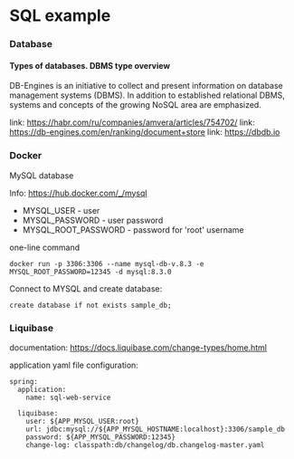 # SQL example

### Database

#### Types of databases. DBMS type overview

DB-Engines is an initiative to collect and present information on database management systems (DBMS). 
In addition to established relational DBMS, systems and concepts of the growing NoSQL area are emphasized.

link: https://habr.com/ru/companies/amvera/articles/754702/
link: https://db-engines.com/en/ranking/document+store
link: https://dbdb.io

### Docker

MySQL database

Info: https://hub.docker.com/_/mysql

* MYSQL_USER - user
* MYSQL_PASSWORD - user password
* MYSQL_ROOT_PASSWORD - password for 'root' username

one-line command

```
docker run -p 3306:3306 --name mysql-db-v.8.3 -e MYSQL_ROOT_PASSWORD=12345 -d mysql:8.3.0
```

Connect to MYSQL and create database:

```
create database if not exists sample_db;
```

### Liquibase

documentation: https://docs.liquibase.com/change-types/home.html

application yaml file configuration:

```
spring:
  application:
    name: sql-web-service

  liquibase:
    user: ${APP_MYSQL_USER:root}
    url: jdbc:mysql://${APP_MYSQL_HOSTNAME:localhost}:3306/sample_db
    password: ${APP_MYSQL_PASSWORD:12345}
    change-log: classpath:db/changelog/db.changelog-master.yaml
```

